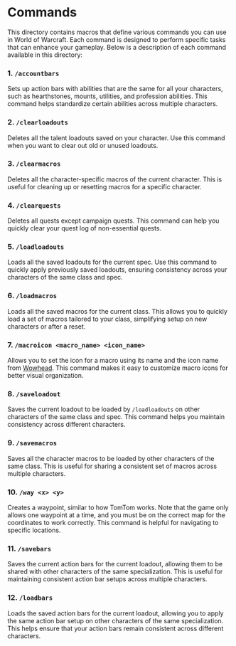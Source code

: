 # Commands

This directory contains macros that define various commands you can use in World of Warcraft. Each command is designed to perform specific tasks that can enhance your gameplay. Below is a description of each command available in this directory:

### 1. `/accountbars`
Sets up action bars with abilities that are the same for all your characters, such as hearthstones, mounts, utilities, and profession abilities. This command helps standardize certain abilities across multiple characters.

### 2. `/clearloadouts`
Deletes all the talent loadouts saved on your character. Use this command when you want to clear out old or unused loadouts.

### 3. `/clearmacros`
Deletes all the character-specific macros of the current character. This is useful for cleaning up or resetting macros for a specific character.

### 4. `/clearquests`
Deletes all quests except campaign quests. This command can help you quickly clear your quest log of non-essential quests.

### 5. `/loadloadouts`
Loads all the saved loadouts for the current spec. Use this command to quickly apply previously saved loadouts, ensuring consistency across your characters of the same class and spec.

### 6. `/loadmacros`
Loads all the saved macros for the current class. This allows you to quickly load a set of macros tailored to your class, simplifying setup on new characters or after a reset.

### 7. `/macroicon <macro_name> <icon_name>`
Allows you to set the icon for a macro using its name and the icon name from [Wowhead](https://www.wowhead.com/icons). This command makes it easy to customize macro icons for better visual organization.

### 8. `/saveloadout`
Saves the current loadout to be loaded by `/loadloadouts` on other characters of the same class and spec. This command helps you maintain consistency across different characters.

### 9. `/savemacros`
Saves all the character macros to be loaded by other characters of the same class. This is useful for sharing a consistent set of macros across multiple characters.

### 10. `/way <x> <y>`
Creates a waypoint, similar to how TomTom works. Note that the game only allows one waypoint at a time, and you must be on the correct map for the coordinates to work correctly. This command is helpful for navigating to specific locations.

### 11. `/savebars`
Saves the current action bars for the current loadout, allowing them to be shared with other characters of the same specialization. This is useful for maintaining consistent action bar setups across multiple characters.

### 12. `/loadbars`
Loads the saved action bars for the current loadout, allowing you to apply the same action bar setup on other characters of the same specialization. This helps ensure that your action bars remain consistent across different characters.
